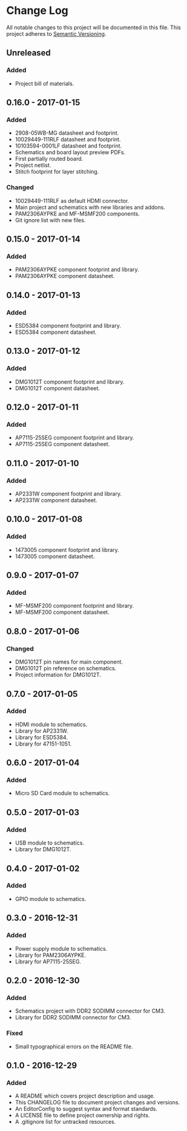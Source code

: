 # Change Log

All notable changes to this project will be documented in this file. This
project adheres to [Semantic Versioning](http://semver.org).

## Unreleased

### Added

  - Project bill of materials.

## 0.16.0 - 2017-01-15

### Added

  - 2908-05WB-MG datasheet and footprint.
  - 10029449-111RLF datasheet and footprint.
  - 10103594-0001LF datasheet and footprint.
  - Schematics and board layout preview PDFs.
  - First partially routed board.
  - Project netlist.
  - Stitch footprint for layer stitching.

### Changed

  - 10029449-111RLF as default HDMI connector.
  - Main project and schematics with new libraries and addons.
  - PAM2306AYPKE and MF-MSMF200 components.
  - Git ignore list with new files.

## 0.15.0 - 2017-01-14

### Added

  - PAM2306AYPKE component footprint and library.
  - PAM2306AYPKE component datasheet.

## 0.14.0 - 2017-01-13

### Added

  - ESD5384 component footprint and library.
  - ESD5384 component datasheet.

## 0.13.0 - 2017-01-12

### Added

  - DMG1012T component footprint and library.
  - DMG1012T component datasheet.

## 0.12.0 - 2017-01-11

### Added

  - AP7115-25SEG component footprint and library.
  - AP7115-25SEG component datasheet.

## 0.11.0 - 2017-01-10

### Added

  - AP2331W component footprint and library.
  - AP2331W component datasheet.

## 0.10.0 - 2017-01-08

### Added

  - 1473005 component footprint and library.
  - 1473005 component datasheet.

## 0.9.0 - 2017-01-07

### Added

  - MF-MSMF200 component footprint and library.
  - MF-MSMF200 component datasheet.

## 0.8.0 - 2017-01-06

### Changed

  - DMG1012T pin names for main component.
  - DMG1012T pin reference on schematics.
  - Project information for DMG1012T.

## 0.7.0 - 2017-01-05

### Added

  - HDMI module to schematics.
  - Library for AP2331W.
  - Library for ESD5384.
  - Library for 47151-1051.

## 0.6.0 - 2017-01-04

### Added

  - Micro SD Card module to schematics.

## 0.5.0 - 2017-01-03

### Added

  - USB module to schematics.
  - Library for DMG1012T.

## 0.4.0 - 2017-01-02

### Added

  - GPIO module to schematics.

## 0.3.0 - 2016-12-31

### Added

  - Power supply module to schematics.
  - Library for PAM2306AYPKE.
  - Library for AP7115-25SEG.

## 0.2.0 - 2016-12-30

### Added

  - Schematics project with DDR2 SODIMM connector for CM3.
  - Library for DDR2 SODIMM connector for CM3.

### Fixed

  - Small typographical errors on the README file.

## 0.1.0 - 2016-12-29

### Added

  - A README which covers project description and usage.
  - This CHANGELOG file to document project changes and versions.
  - An EditorConfig to suggest syntax and format standards.
  - A LICENSE file to define project ownership and rights.
  - A .gitignore list for untracked resources.
